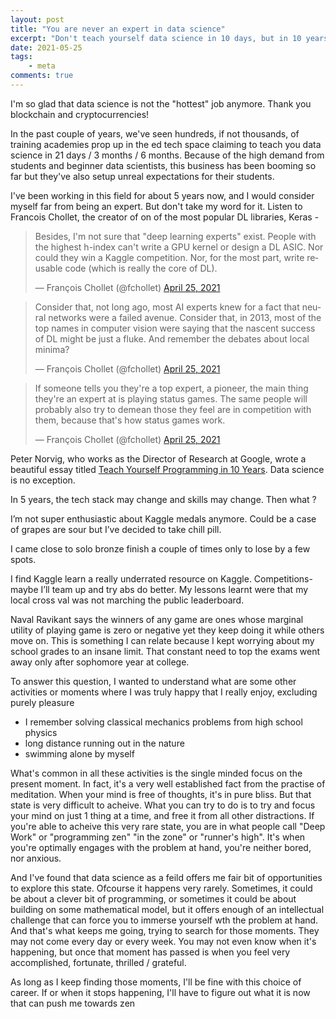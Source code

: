 ```yaml
---
layout: post
title: "You are never an expert in data science"
excerpt: "Don't teach yourself data science in 10 days, but in 10 years"
date: 2021-05-25
tags:
    - meta
comments: true
---
```



I'm so glad that data science is not the "hottest" job anymore. 
Thank you blockchain and cryptocurrencies!

In the past couple of years, we've seen hundreds, if not thousands, of training academies prop up in the ed tech space claiming to teach you data science in 21 days / 3 months / 6 months. Because of the high demand from students and beginner data scientists, this business has been booming so far but they've also setup unreal expectations for their students. 

I've been working in this field for about 5 years now, and I would consider myself far from being an expert. But don't take my word for it. Listen to Francois Chollet, the creator of on of the most popular DL libraries, Keras - 

<blockquote class="twitter-tweet"><p lang="en" dir="ltr">Besides, I&#39;m not sure that &quot;deep learning experts&quot; exist. People with the highest h-index can&#39;t write a GPU kernel or design a DL ASIC. Nor could they win a Kaggle competition. Nor, for the most part, write reusable code (which is really the core of DL).</p>&mdash; François Chollet (@fchollet) <a href="https://twitter.com/fchollet/status/1386370113809522690?ref_src=twsrc%5Etfw">April 25, 2021</a></blockquote> <script async src="https://platform.twitter.com/widgets.js" charset="utf-8"></script> 


<blockquote class="twitter-tweet"><p lang="en" dir="ltr">Consider that, not long ago, most AI experts knew for a fact that neural networks were a failed avenue. Consider that, in 2013, most of the top names in computer vision were saying that the nascent success of DL might be just a fluke. And remember the debates about local minima?</p>&mdash; François Chollet (@fchollet) <a href="https://twitter.com/fchollet/status/1386370519025340416?ref_src=twsrc%5Etfw">April 25, 2021</a></blockquote> <script async src="https://platform.twitter.com/widgets.js" charset="utf-8"></script> 

<blockquote class="twitter-tweet"><p lang="en" dir="ltr">If someone tells you they&#39;re a top expert, a pioneer, the main thing they&#39;re an expert at is playing status games. The same people will probably also try to demean those they feel are in competition with them, because that&#39;s how status games work.</p>&mdash; François Chollet (@fchollet) <a href="https://twitter.com/fchollet/status/1386371194870398976?ref_src=twsrc%5Etfw">April 25, 2021</a></blockquote> <script async src="https://platform.twitter.com/widgets.js" charset="utf-8"></script> 


Peter Norvig, who works as the Director of Research at Google, wrote a beautiful essay titled [Teach Yourself Programming in 10 Years](https://norvig.com/21-days.html). Data science is no exception.



In 5 years, the tech stack may change and skills may change. Then what ?

I’m not super enthusiastic about Kaggle medals anymore. Could be a case of grapes are sour but I’ve decided to take chill pill.

I came close to solo bronze finish a couple of times only to lose by a few spots.

I find Kaggle learn a really underrated resource on Kaggle. Competitions- maybe I’ll team up and try abs do better. My lessons learnt were that my local cross val was not marching the public leaderboard.

Naval Ravikant says the winners of any game are ones whose marginal utility of playing game is zero or negative yet they keep doing it while others move on. This is something I can relate because I kept worrying about my school grades to an insane limit. That constant need to top the exams went away only after sophomore year at college.

To answer this question, I wanted to understand what are some other activities or moments where I was truly happy that I really enjoy, excluding purely pleasure 
- I remember solving classical mechanics problems from high school physics
- long distance running out in the nature
- swimming alone by myself

What's common in all these activities is the single minded focus on the present moment. In fact, it's a very well established fact from the practise of meditation. When your mind is free of thoughts, it's in pure bliss. But that state is very difficult to acheive. What you can try to do is to try and focus your mind on just 1 thing at a time, and free it from all other distractions. If you're able to acheive this very rare state, you are in what people call "Deep Work" or "programming zen" "in the zone" or "runner's high". It's when you're optimally engages with the problem at hand, you're neither bored, nor anxious. 

And I've found that data science as a feild offers me fair bit of opportunities to explore this state. Ofcourse it happens very rarely. Sometimes, it could be about a clever bit of programming, or sometimes it could be about building on some mathematical model, but it offers enough of an intellectual challenge that can force you to immerse yourself wth the problem at hand. And that's what keeps me going, trying to search for those moments. They may not come every day or every week. You may not even know when it's happening, but once that moment has passed is when you feel very accomplished, fortunate, thrilled / grateful.

As long as I keep finding those moments, I'll be fine with this choice of career. If or when it stops happening, I'll have to figure out what it is now that can push me towards zen 


